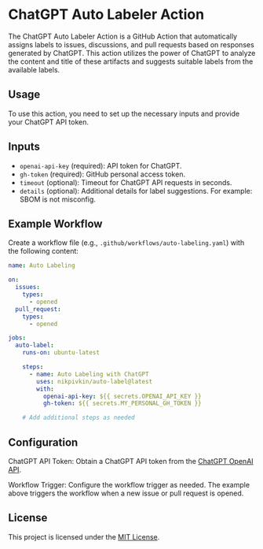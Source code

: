 # ChatGPT Auto Labeler Action

The ChatGPT Auto Labeler Action is a GitHub Action that automatically assigns labels to issues, discussions, and pull requests based on responses generated by ChatGPT. This action utilizes the power of ChatGPT to analyze the content and title of these artifacts and suggests suitable labels from the available labels.

## Usage
To use this action, you need to set up the necessary inputs and provide your ChatGPT API token.

## Inputs
- `openai-api-key` (required): API token for ChatGPT.
- `gh-token` (required): GitHub personal access token.
- `timeout` (optional): Timeout for ChatGPT API requests in seconds.
- `details` (optional): Additional details for label suggestions. For example: SBOM is not misconfig.

## Example Workflow
Create a workflow file (e.g., `.github/workflows/auto-labeling.yaml`) with the following content:

```yaml
name: Auto Labeling

on:
  issues:
    types:
      - opened
  pull_request:
    types:
      - opened

jobs:
  auto-label:
    runs-on: ubuntu-latest

    steps:
      - name: Auto Labeling with ChatGPT
        uses: nikpivkin/auto-label@latest
        with:
          openai-api-key: ${{ secrets.OPENAI_API_KEY }}
          gh-token: ${{ secrets.MY_PERSONAL_GH_TOKEN }}

    # Add additional steps as needed
```

## Configuration
ChatGPT API Token: Obtain a ChatGPT API token from the [ChatGPT OpenAI API](https://platform.openai.com/api-keys).

Workflow Trigger: Configure the workflow trigger as needed. The example above triggers the workflow when a new issue or pull request is opened.

## License
This project is licensed under the [MIT License](/LICENSE).